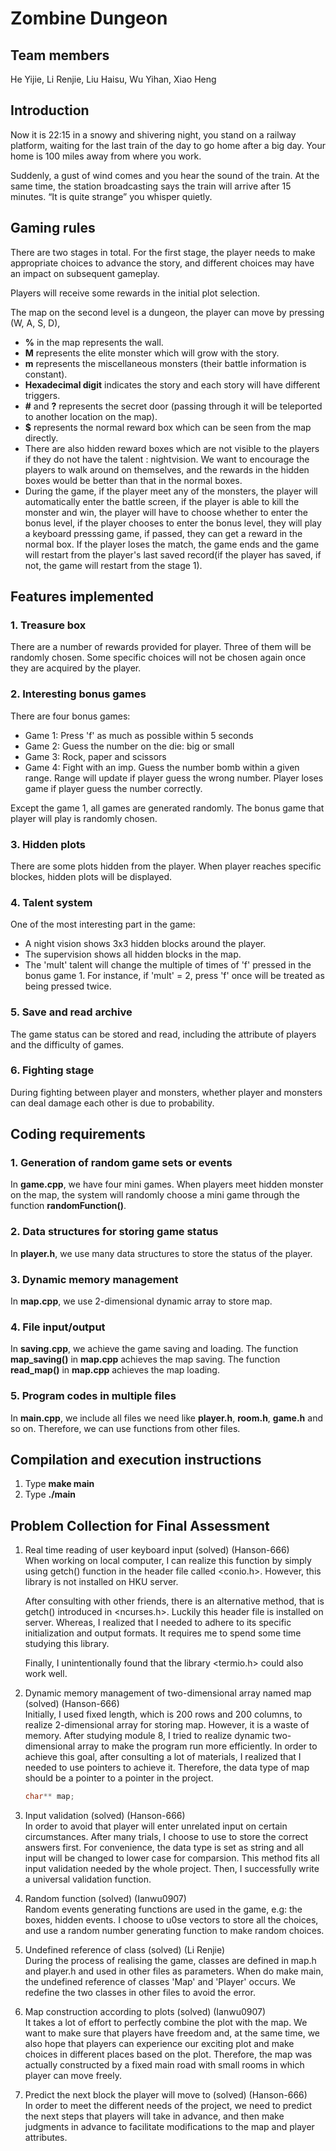 # Zombine Dungeon

## Team members


He Yijie, Li Renjie, Liu Haisu, Wu Yihan, Xiao Heng

## Introduction


Now it is 22:15 in a snowy and shivering night, you stand on a railway platform, waiting for the last train of the day to go home after a big day. Your home is 100 miles away from where you work.

Suddenly, a gust of wind comes and you hear the sound of the train. At the same time, the station broadcasting says the train will arrive after 15 minutes. “It is quite strange” you whisper quietly.

## Gaming rules


There are two stages in total. For the first stage, the player needs to make appropriate choices to advance the story, and different choices may have an impact on subsequent gameplay. 

Players will receive some rewards in the initial plot selection.

The map on the second level is a dungeon, the player can move by pressing (W, A, S, D), 
+ **%** in the map represents the wall.
+ **M** represents the elite monster which will grow with the story.
+ **m** represents the miscellaneous monsters (their battle information is constant).
+ **Hexadecimal digit** indicates the story and each story will have different triggers.
+ **#** and **?** represents the secret door (passing through it will be teleported to another location on the map). 
+ **$** represents the normal reward box which can be seen from the map directly.
+ There are also hidden reward boxes which are not visible to the players if they do not have the talent : nightvision. We want to encourage the players to walk around on themselves, and the rewards in the hidden boxes would be better than that in the normal boxes.
+ During the game, if the player meet any of the monsters, the player will automatically enter the battle screen, if the player is able to kill the monster and win, the player will have to choose whether to enter the bonus level, if the player chooses to enter the bonus level, they will play a keyboard presssing game, if passed, they can get a reward in the normal box. If the player loses the match, the game ends and the game will restart from the player's last saved record(if the player has saved, if not, the game will restart from the stage 1).

## Features implemented
### 1. Treasure box
There are a number of rewards provided for player. Three of them will be randomly chosen. Some specific choices will not be chosen again once they are acquired by the player. 

### 2. Interesting bonus games
There are four bonus games:
+ Game 1: Press 'f' as much as possible within 5 seconds
+ Game 2: Guess the number on the die: big or small
+ Game 3: Rock, paper and scissors
+ Game 4: Fight with an imp. Guess the number bomb within a given range. Range will update if player guess the wrong number. Player loses game if player guess the number correctly.

Except the game 1, all games are generated randomly. The bonus game that player will play is randomly chosen. 

### 3. Hidden plots
There are some plots hidden from the player. When player reaches specific blockes, hidden plots will be displayed. 

### 4. Talent system
One of the most interesting part in the game:
+ A night vision shows 3x3 hidden blocks around the player.
+ The supervision shows all hidden blocks in the map.
+ The 'mult' talent will change the multiple of times of 'f' pressed in the bonus game 1. For instance, if 'mult' = 2, press 'f' once will be treated as being pressed twice. 

### 5. Save and read archive
The game status can be stored and read, including the attribute of players and the difficulty of games. 

### 6. Fighting stage
During fighting between player and monsters, whether player and monsters can deal damage each other is due to probability. 

## Coding requirements

### 1. Generation of random game sets or events

In **game.cpp**, we have four mini games. When players meet hidden monster on the map, the system will randomly choose a mini game through the function **randomFunction()**.

### 2. Data structures for storing game status

In **player.h**, we use many data structures to store the status of the player.

### 3. Dynamic memory management

In **map.cpp**, we use 2-dimensional dynamic array to store map.

### 4. File input/output

In **saving.cpp**, we achieve the game saving and loading. 
The function **map_saving()** in **map.cpp** achieves the map saving.
The function **read_map()** in **map.cpp** achieves the map loading.

### 5. Program codes in multiple files

In **main.cpp**, we include all files we need like **player.h**, **room.h**, **game.h** and so on. Therefore, we can use functions from other files.

## Compilation and execution instructions

1. Type **make main**
2. Type **./main**

## Problem Collection for Final Assessment

1. Real time reading of user keyboard input (solved) (Hanson-666)  
    When working on local computer, I can realize this function by simply using getch() function in the header file called <conio.h>. However, this library is not installed on HKU server. 

    After consulting with other friends, there is an alternative method, that is getch() introduced in <ncurses.h>. Luckily this header file is installed on server. Whereas, I realized that I needed to adhere to its specific initialization and output formats. It requires me to spend some time studying this library.

    Finally, I unintentionally found that the library <termio.h> could also work well.


2. Dynamic memory management of two-dimensional array named map (solved) (Hanson-666)  
    Initially, I used fixed length, which is 200 rows and 200 columns, to realize 2-dimensional array for storing map. However, it is a waste of memory. After studying module 8, I tried to realize dynamic two-dimensional array to make the program run more efficiently. In order to achieve this goal, after consulting a lot of materials, I realized that I needed to use pointers to achieve it. Therefore, the data type of map should be a pointer to a pointer in the project.
    ```C++
    char** map;
    ```

3. Input validation (solved) (Hanson-666)  
    In order to avoid that player will enter unrelated input on certain circumstances. After many trials, I choose to use <vector> to store the correct answers first. For convenience, the data type is set as string and all input will be changed to lower case for comparsion. This method fits all input validation needed by the whole project. Then, I successfully write a universal validation function.

4. Random function (solved) (Ianwu0907)  
    Random events generating functions are used in the game, e.g: the boxes, hidden events. I choose to u0se vectors to store all the choices, and use a random number generating function to make random choices. 

5. Undefined reference of class (solved) (Li Renjie)  
    During the process of realising the game, classes are defined in map.h and player.h and used in other files as parameters. When do make main, the undefined reference of classes 'Map' and 'Player' occurs. We redefine the two classes in other files to avoid the error. 

6. Map construction according to plots (solved) (Ianwu0907)  
    It takes a lot of effort to perfectly combine the plot with the map. We want to make sure that players have freedom and, at the same time, we also hope that players can experience our exciting plot and make choices in different places based on the plot. Therefore, the map was actually constructed by a fixed main road with small rooms in which player can move freely.

7. Predict the next block the player will move to (solved) (Hanson-666)  
    In order to meet the different needs of the project, we need to predict the next steps that players will take in advance, and then make judgments in advance to facilitate modifications to the map and player attributes.
